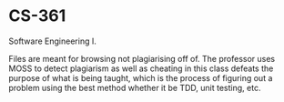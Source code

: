 # CS-361

Software Engineering I. 

Files are meant for browsing not plagiarising off of. The professor uses MOSS to detect plagiarism as well as cheating in this class defeats the purpose of what is being taught, which is the process of figuring out a problem using the best method whether it be TDD, unit testing, etc. 
